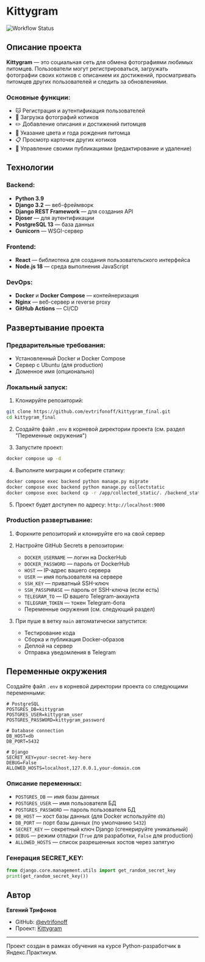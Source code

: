 # Kittygram

![Workflow Status](https://github.com/evtrifonoff/kittygram_final/actions/workflows/kittygram_workflow.yml/badge.svg)

## Описание проекта

**Kittygram** — это социальная сеть для обмена фотографиями любимых питомцев. Пользователи могут регистрироваться, загружать фотографии своих котиков с описанием их достижений, просматривать питомцев других пользователей и следить за обновлениями.

### Основные функции:

- 🐱 Регистрация и аутентификация пользователей
- 📸 Загрузка фотографий котиков
- ✏️ Добавление описания и достижений питомцев
- 🎨 Указание цвета и года рождения питомца
- 📋 Просмотр карточек других котиков
- 🔐 Управление своими публикациями (редактирование и удаление)

## Технологии

### Backend:
- **Python 3.9**
- **Django 3.2** — веб-фреймворк
- **Django REST Framework** — для создания API
- **Djoser** — для аутентификации
- **PostgreSQL 13** — база данных
- **Gunicorn** — WSGI-сервер

### Frontend:
- **React** — библиотека для создания пользовательского интерфейса
- **Node.js 18** — среда выполнения JavaScript

### DevOps:
- **Docker** и **Docker Compose** — контейнеризация
- **Nginx** — веб-сервер и reverse proxy
- **GitHub Actions** — CI/CD

## Развертывание проекта

### Предварительные требования:

- Установленный Docker и Docker Compose
- Сервер с Ubuntu (для production)
- Доменное имя (опционально)

### Локальный запуск:

1. Клонируйте репозиторий:
```bash
git clone https://github.com/evtrifonoff/kittygram_final.git
cd kittygram_final
```

2. Создайте файл `.env` в корневой директории проекта (см. раздел "Переменные окружения")

3. Запустите проект:
```bash
docker compose up -d
```

4. Выполните миграции и соберите статику:
```bash
docker compose exec backend python manage.py migrate
docker compose exec backend python manage.py collectstatic
docker compose exec backend cp -r /app/collected_static/. /backend_static/static/
```

5. Проект будет доступен по адресу: `http://localhost:9000`

### Production развертывание:

1. Форкните репозиторий и клонируйте его на свой сервер

2. Настройте GitHub Secrets в репозитории:
   - `DOCKER_USERNAME` — логин на DockerHub
   - `DOCKER_PASSWORD` — пароль от DockerHub
   - `HOST` — IP-адрес вашего сервера
   - `USER` — имя пользователя на сервере
   - `SSH_KEY` — приватный SSH-ключ
   - `SSH_PASSPHRASE` — пароль от SSH-ключа (если есть)
   - `TELEGRAM_TO` — ID вашего Telegram-аккаунта
   - `TELEGRAM_TOKEN` — токен Telegram-бота
   - Переменные окружения (см. следующий раздел)

3. При пуше в ветку `main` автоматически запустится:
   - Тестирование кода
   - Сборка и публикация Docker-образов
   - Деплой на сервер
   - Отправка уведомления в Telegram

## Переменные окружения

Создайте файл `.env` в корневой директории проекта со следующими переменными:

```env
# PostgreSQL
POSTGRES_DB=kittygram
POSTGRES_USER=kittygram_user
POSTGRES_PASSWORD=kittygram_password

# Database connection
DB_HOST=db
DB_PORT=5432

# Django
SECRET_KEY=your-secret-key-here
DEBUG=False
ALLOWED_HOSTS=localhost,127.0.0.1,your-domain.com
```

### Описание переменных:

- `POSTGRES_DB` — имя базы данных
- `POSTGRES_USER` — имя пользователя БД
- `POSTGRES_PASSWORD` — пароль пользователя БД
- `DB_HOST` — хост базы данных (для Docker используйте `db`)
- `DB_PORT` — порт базы данных (по умолчанию `5432`)
- `SECRET_KEY` — секретный ключ Django (сгенерируйте уникальный)
- `DEBUG` — режим отладки (`True` для разработки, `False` для production)
- `ALLOWED_HOSTS` — список разрешенных хостов через запятую

### Генерация SECRET_KEY:

```python
from django.core.management.utils import get_random_secret_key
print(get_random_secret_key())
```

## Автор

**Евгений Трифонов**

- GitHub: [@evtrifonoff](https://github.com/evtrifonoff)
- Проект: [Kittygram](https://ekittygram.webhop.me)

---

Проект создан в рамках обучения на курсе Python-разработчик в Яндекс.Практикум.
